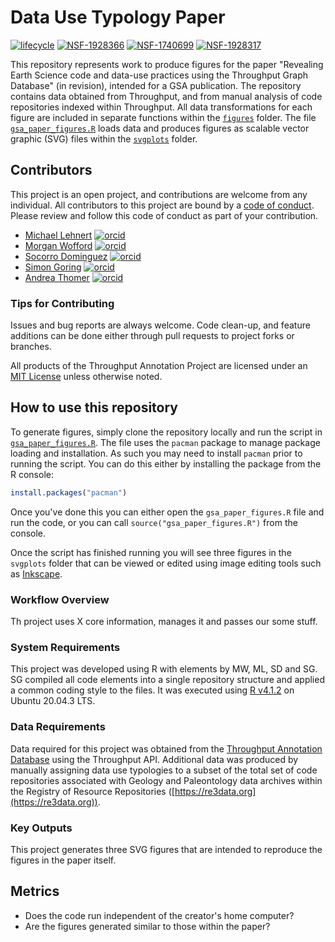 # Data Use Typology Paper

[![lifecycle](https://img.shields.io/badge/lifecycle-experimental-orange.svg)](https://www.tidyverse.org/lifecycle/#experimental)
[![NSF-1928366](https://img.shields.io/badge/NSF-1928366-blue.svg)](https://nsf.gov/awardsearch/showAward?AWD_ID=1928366) [![NSF-1740699](https://img.shields.io/badge/NSF-1740699-blue.svg)](https://nsf.gov/awardsearch/showAward?AWD_ID=1740699) [![NSF-1928317](https://img.shields.io/badge/NSF-1928317-blue.svg)](https://nsf.gov/awardsearch/showAward?AWD_ID=1928317)

This repository represents work to produce figures for the paper "Revealing Earth Science code and data-use practices using the Throughput Graph Database" (in revision), intended for a GSA publication.  The repository contains data obtained from Throughput, and from manual analysis of code repositories indexed within Throughput.  All data transformations for each figure are included in separate functions within the [`figures`](figures/) folder.  The file [`gsa_paper_figures.R`](gsa_paper_figures.R) loads data and produces figures as scalable vector graphic (SVG) files within the [`svgplots`](svgplots/) folder.

## Contributors

This project is an open project, and contributions are welcome from any individual.  All contributors to this project are bound by a [code of conduct](CODE_OF_CONDUCT.md).  Please review and follow this code of conduct as part of your contribution.

* [Michael Lehnert](http://example.com/contributor_url1) [![orcid](https://img.shields.io/badge/orcid-0000--0003--0298--785X-brightgreen.svg)](https://orcid.org/0000-0003-0298-785X)
* [Morgan Wofford](http://example.com/contributor_url2) [![orcid](https://img.shields.io/badge/orcid-0000--0002--4688--0133-brightgreen.svg)](https://orcid.org/0000-0002-4688-0133)
* [Socorro Dominguez](http://example.com/contributor_url2) [![orcid](https://img.shields.io/badge/orcid-0000--0002--7926--4935-brightgreen.svg)](https://orcid.org/0000-0002-7926-4935)
* [Simon Goring](http://goring.org) [![orcid](https://img.shields.io/badge/orcid-0000--0002--2700--4605-brightgreen.svg)](https://orcid.org/0000-0002-2700-4605)
* [Andrea Thomer](http://example.com/contributor_url2) [![orcid](https://img.shields.io/badge/orcid-0000--0001--6238--3498-brightgreen.svg)](https://orcid.org/0000-0001-6238-3498)

### Tips for Contributing

Issues and bug reports are always welcome.  Code clean-up, and feature additions can be done either through pull requests to project forks or branches.

All products of the Throughput Annotation Project are licensed under an [MIT License](LICENSE) unless otherwise noted.

## How to use this repository

To generate figures, simply clone the repository locally and run the script in [`gsa_paper_figures.R`](gsa_paper_figures.R). The file uses the `pacman` package to manage package loading and installation.  As such you may need to install `pacman` prior to running the script.  You can do this either by installing the package from the R console:

```R
install.packages("pacman")
```

Once you've done this you can either open the `gsa_paper_figures.R` file and run the code, or you can call `source("gsa_paper_figures.R")` from the console.

Once the script has finished running you will see three figures in the `svgplots` folder that can be viewed or edited using image editing tools such as [Inkscape](https://inkscape.org/).

### Workflow Overview

Th project uses X core information, manages it and passes our some stuff.

### System Requirements

This project was developed using R with elements by MW, ML, SD and SG.  SG compiled all code elements into a single repository structure and applied a common coding style to the files.  It was executed using [R v4.1.2](https://cloud.r-project.org/) on Ubuntu 20.04.3 LTS.

### Data Requirements

Data required for this project was obtained from the [Throughput Annotation Database](https://throughputdb.org) using the Throughput API.  Additional data was produced by manually assigning data use typologies to a subset of the total set of code repositories associated with Geology and Paleontology data archives within the Registry of Resource Repositories ([https://re3data.org](https://re3data.org)).

### Key Outputs

This project generates three SVG figures that are intended to reproduce the figures in the paper itself.

## Metrics

* Does the code run independent of the creator's home computer?
* Are the figures generated similar to those within the paper?
